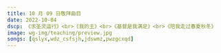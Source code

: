 ```yaml
---
title: 10 月 09 日敬拜曲目
date: 2022-10-04
dscp: 《求圣灵运行》<br>《我的主》<br>《基督是我满足》<br>《陪我走过春夏秋冬》
image: wg-img/teaching/preview.jpg
songs: [qslyx,wdz_csfsjh,jdswmz,pwzgcxqd]
---
```


